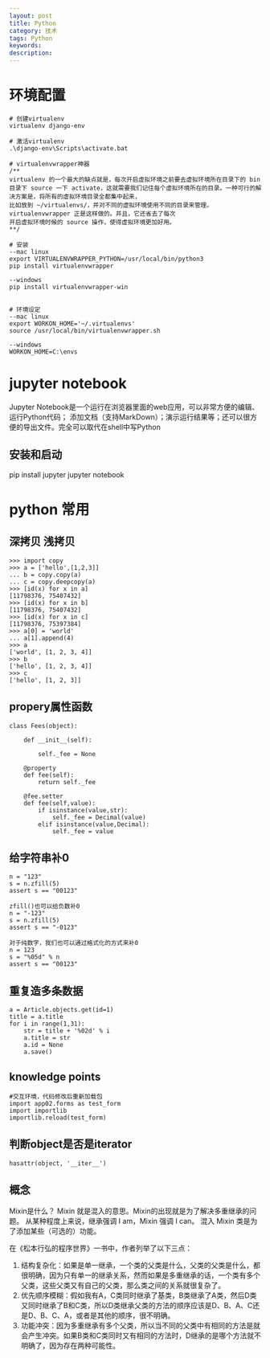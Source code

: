 ```yaml
---
layout: post
title: Python
category: 技术
tags: Python
keywords: 
description: 
---
```


# 环境配置
```
# 创建virtualenv
virtualenv django-env

# 激活virtualenv
.\django-env\Scripts\activate.bat

# virtualenvwrapper神器
/**
virtualenv 的一个最大的缺点就是，每次开启虚拟环境之前要去虚拟环境所在目录下的 bin 
目录下 source 一下 activate，这就需要我们记住每个虚拟环境所在的目录。一种可行的解决方案是，将所有的虚拟环境目录全都集中起来，
比如放到 ~/virtualenvs/，并对不同的虚拟环境使用不同的目录来管理。virtualenvwrapper 正是这样做的。并且，它还省去了每次
开启虚拟环境时候的 source 操作，使得虚拟环境更加好用。
**/

# 安装 
--mac linux
export VIRTUALENVWRAPPER_PYTHON=/usr/local/bin/python3
pip install virtualenvwrapper

--windows
pip install virtualenvwrapper-win


# 环境设定
--mac linux
export WORKON_HOME='~/.virtualenvs'
source /usr/local/bin/virtualenvwrapper.sh

--windows
WORKON_HOME=C:\envs

```

# jupyter notebook
Jupyter Notebook是一个运行在浏览器里面的web应用，可以非常方便的编辑、运行Python代码；
添加文档（支持MarkDown）；演示运行结果等；还可以很方便的导出文件。完全可以取代在shell中写Python

## 安装和启动
pip install jupyter
jupyter notebook


# python 常用

## 深拷贝 浅拷贝
```
>>> import copy
>>> a = ['hello',[1,2,3]]
... b = copy.copy(a)
... c = copy.deepcopy(a)
>>> [id(x) for x in a]
[11798376, 75407432]
>>> [id(x) for x in b]
[11798376, 75407432]
>>> [id(x) for x in c]
[11798376, 75397384]
>>> a[0] = 'world'
... a[1].append(4)
>>> a
['world', [1, 2, 3, 4]]
>>> b
['hello', [1, 2, 3, 4]]
>>> c
['hello', [1, 2, 3]]

```

## propery属性函数

```
class Fees(object):

    def __init__(self):

        self._fee = None

    @property
    def fee(self):
        return self._fee

    @fee.setter
    def fee(self,value):
        if isinstance(value,str):
            self._fee = Decimal(value)
        elif isinstance(value,Decimal):
            self._fee = value

```

## 给字符串补0
```
n = "123"
s = n.zfill(5)
assert s == "00123"

zfill()也可以给负数补0
n = "-123"
s = n.zfill(5)
assert s == "-0123"

对于纯数字，我们也可以通过格式化的方式来补0
n = 123
s = "%05d" % n
assert s == "00123"
```
## 重复造多条数据
```
a = Article.objects.get(id=1)
title = a.title
for i in range(1,31):
    str = title + '%02d' % i
    a.title = str
    a.id = None
    a.save()
```
## knowledge points
```
#交互环境，代码修改后重新加载包
import app02.forms as test_form
import importlib
importlib.reload(test_form)

```
## 判断object是否是iterator
```
hasattr(object, '__iter__')

```

## 概念
Mixin是什么？
Mixin 就是混入的意思。Mixin的出现就是为了解决多重继承的问题。
从某种程度上来说，继承强调 I am，Mixin 强调 I can。
混入 Mixin 类是为了添加某些（可选的）功能。

在《松本行弘的程序世界》一书中，作者列举了以下三点：
1. 结构复杂化：如果是单一继承，一个类的父类是什么，父类的父类是什么，都很明确，因为只有单一的继承关系，然而如果是多重继承的话，一个类有多个父类，这些父类又有自己的父类，那么类之间的关系就很复杂了。
2. 优先顺序模糊：假如我有A，C类同时继承了基类，B类继承了A类，然后D类又同时继承了B和C类，所以D类继承父类的方法的顺序应该是D、B、A、C还是D、B、C、A，或者是其他的顺序，很不明确。
3. 功能冲突：因为多重继承有多个父类，所以当不同的父类中有相同的方法是就会产生冲突。如果B类和C类同时又有相同的方法时，D继承的是哪个方法就不明确了，因为存在两种可能性。



